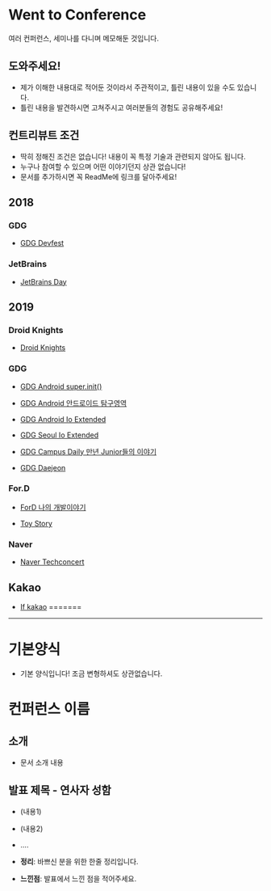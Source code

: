 # Went to Conference
여러 컨퍼런스, 세미나를 다니며 메모해둔 것입니다.
## 도와주세요!
* 제가 이해한 내용대로 적어둔 것이라서 주관적이고, 틀린 내용이 있을 수도 있습니다. 
* 틀린 내용을 발견하시면 고쳐주시고 여러분들의 경험도 공유해주세요!

## 컨트리뷰트 조건
* 딱히 정해진 조건은 없습니다! 내용이 꼭 특정 기술과 관련되지 않아도 됩니다.
* 누구나 참여할 수 있으며 어떤 이야기던지 상관 없습니다!
* 문서를 추가하시면 꼭 ReadMe에 링크를 달아주세요!

## 2018
### GDG
* [GDG Devfest](https://github.com/jinusong/Went-To-Conference/tree/master/2018/Devfest)

### JetBrains
* [JetBrains Day](https://github.com/jinusong/Went-To-Conference/tree/master/2018/JetBrainDay)

## 2019
### Droid Knights
* [Droid Knights](https://github.com/jinusong/Went-To-Conference/tree/master/2019/Droid%20Knights)

### GDG
* [GDG Android super.init()](https://github.com/jinusong/Went-To-Conference/tree/master/2019/Super%20Init)

* [GDG Android 안드로이드 탐구영역](https://github.com/jinusong/Went-To-Conference/blob/master/2019/Android%20Inquiry%20Area/2019%20Android%20Testing%20Inquiry%20Area.md)

* [GDG Android Io Extended](https://github.com/jinusong/Went-To-Conference/tree/master/2019/Io%20Extended)

* [GDG Seoul Io Extended](https://github.com/jinusong/Went-To-Conference/tree/master/2019/Io%20Extended)

* [GDG Campus Daily 만년 Junior들의 이야기](https://github.com/jinusong/Went-To-Conference/tree/master/2019/Delhi%20Manju)

* [GDG Daejeon](https://github.com/jinusong/Went-To-Conference/blob/master/2019/GDG%20Daejeon/2019%20GDG%20Daejeon)

### For.D
* [ForD 나의 개발이야기](https://github.com/jinusong/Went-To-Conference/tree/master/2019/My%20DevelopStory)

* [Toy Story](https://github.com/jinusong/Went-To-Conference/tree/master/2019/Toy%20Stroy)

### Naver
* [Naver Techconcert](https://github.com/jinusong/Went-To-Conference/tree/master/2019/Naver%20Tech%20concert)

## Kakao
* [If kakao](https://github.com/jinusong/Went-To-Conference/blob/master/2019/If%20kakao/2019%20If%20kakao%20-%20day1.md)
=======
--------------

# 기본양식
* 기본 양식입니다! 조금 변형하셔도 상관없습니다.

# 컨퍼런스 이름

## 소개
* 문서 소개 내용

## 발표 제목 - 연사자 성함
* (내용1)
* (내용2)
* ....


* **정리**: 바쁘신 분을 위한 한줄 정리입니다.
* **느낀점**: 발표에서 느낀 점을 적어주세요.
